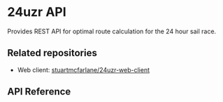 24uzr API
=========

Provides REST API for optimal route calculation for the 24 hour sail race.

Related repositories
--------------------

- Web client: [stuartmcfarlane/24uzr-web-client](https://github.com/stuartmcfarlane/24uzr-web-client)

API Reference
-------------

